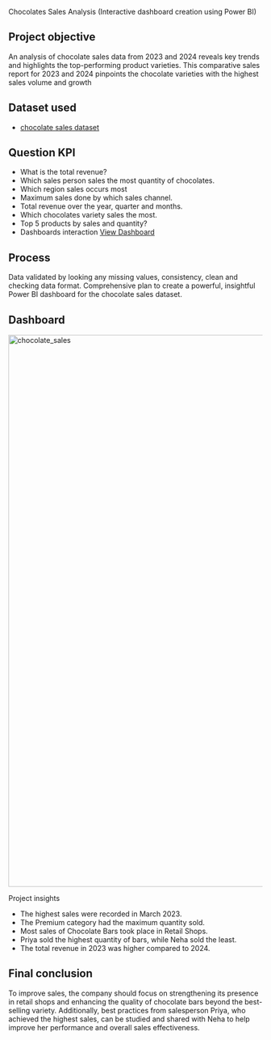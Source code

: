 Chocolates Sales Analysis (Interactive dashboard creation using Power BI)
## Project objective
An analysis of chocolate sales data from 2023 and 2024 reveals key trends and highlights the top-performing product varieties.
This comparative sales report for 2023 and 2024 pinpoints the chocolate varieties with the highest sales volume and growth
## Dataset used
- <a href="https://github.com/Suman437596/Data-Analysis-Dashboard"> chocolate sales dataset </a>
## Question KPI
-	What is the total revenue?
-	Which sales person sales the most quantity of chocolates. 
-	Which region sales occurs most
-	Maximum sales done by which sales channel.
-	Total revenue over the year, quarter and months.
-	Which chocolates variety sales the most.
-	Top 5 products by sales and quantity?
- Dashboards interaction <a href="https://github.com/Suman437596/Data-Analysis-Dashboard/blob/main/chocolate_sales.png">View Dashboard</a>
## Process
Data validated by looking any missing values, consistency, clean and checking data format. Comprehensive plan to create a powerful, insightful Power BI dashboard for the chocolate sales dataset.
## Dashboard
<img width="1920" height="1092" alt="chocolate_sales" src="https://github.com/user-attachments/assets/1ebed4f3-fad6-440e-8671-24a6df7a0017" />

Project insights
- The highest sales were recorded in March 2023.
- The Premium category had the maximum quantity sold.
- Most sales of Chocolate Bars took place in Retail Shops.
- Priya sold the highest quantity of bars, while Neha sold the least.
- The total revenue in 2023 was higher compared to 2024.
 ## Final conclusion
  To improve sales, the company should focus on strengthening its presence in retail shops and enhancing the quality of chocolate bars beyond the best-selling variety. Additionally, best practices from salesperson Priya, who achieved the highest sales, can be studied and shared with Neha to help improve her performance and overall sales effectiveness.
